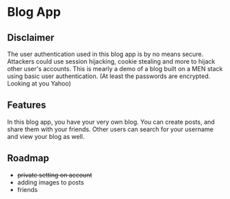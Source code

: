 # Blog App

## Disclaimer
The user authentication used in this blog app is by no means secure. Attackers could use session hijacking, cookie stealing and more to hijack other user's accounts. This is mearly a demo of a blog built on a MEN stack using basic user authentication. (At least the passwords are encrypted. Looking at you Yahoo)

## Features
In this blog app, you have your very own blog. You can create posts, and share them with your friends. Other users can search for your username and view your blog as well. 

## Roadmap
 - ~~private setting on account~~
 - adding images to posts
 - friends